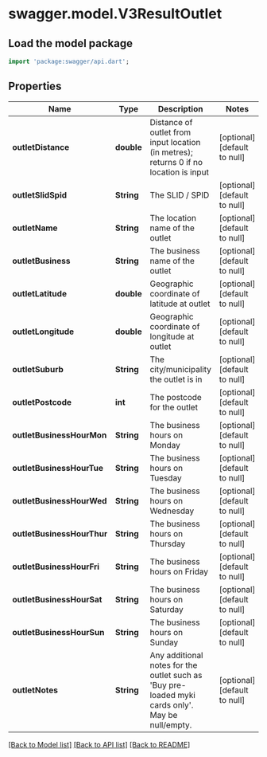 # swagger.model.V3ResultOutlet

## Load the model package
```dart
import 'package:swagger/api.dart';
```

## Properties
Name | Type | Description | Notes
------------ | ------------- | ------------- | -------------
**outletDistance** | **double** | Distance of outlet from input location (in metres); returns 0 if no location is input | [optional] [default to null]
**outletSlidSpid** | **String** | The SLID / SPID | [optional] [default to null]
**outletName** | **String** | The location name of the outlet | [optional] [default to null]
**outletBusiness** | **String** | The business name of the outlet | [optional] [default to null]
**outletLatitude** | **double** | Geographic coordinate of latitude at outlet | [optional] [default to null]
**outletLongitude** | **double** | Geographic coordinate of longitude at outlet | [optional] [default to null]
**outletSuburb** | **String** | The city/municipality the outlet is in | [optional] [default to null]
**outletPostcode** | **int** | The postcode for the outlet | [optional] [default to null]
**outletBusinessHourMon** | **String** | The business hours on Monday | [optional] [default to null]
**outletBusinessHourTue** | **String** | The business hours on Tuesday | [optional] [default to null]
**outletBusinessHourWed** | **String** | The business hours on Wednesday | [optional] [default to null]
**outletBusinessHourThur** | **String** | The business hours on Thursday | [optional] [default to null]
**outletBusinessHourFri** | **String** | The business hours on Friday | [optional] [default to null]
**outletBusinessHourSat** | **String** | The business hours on Saturday | [optional] [default to null]
**outletBusinessHourSun** | **String** | The business hours on Sunday | [optional] [default to null]
**outletNotes** | **String** | Any additional notes for the outlet such as &#x27;Buy pre-loaded myki cards only&#x27;. May be null/empty. | [optional] [default to null]

[[Back to Model list]](../README.md#documentation-for-models) [[Back to API list]](../README.md#documentation-for-api-endpoints) [[Back to README]](../README.md)

